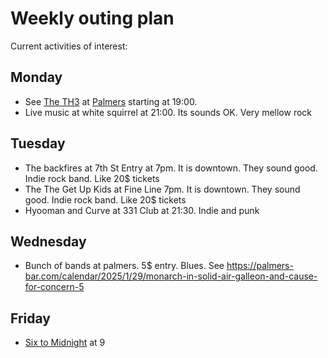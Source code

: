 # Weekly outing plan

Current activities of interest:

## Monday

- See [The TH3](../940) at [Palmers](../0) starting at 19:00.
- Live music at white squirrel at 21:00. Its sounds OK. Very mellow rock

## Tuesday

- The backfires at 7th St Entry at 7pm. It is downtown. They sound good. Indie rock band. Like 20$ tickets
- The The Get Up Kids at Fine Line 7pm. It is downtown. They sound good. Indie rock band. Like 20$ tickets
- Hyooman and Curve at 331 Club at 21:30. Indie and punk

## Wednesday

- Bunch of bands at palmers. 5$ entry. Blues. See <https://palmers-bar.com/calendar/2025/1/29/monarch-in-solid-air-galleon-and-cause-for-concern-5>

## Friday

- [Six to Midnight](../939) at 9